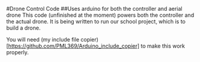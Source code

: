 #Drone Control Code
##Uses arduino for both the controller and aerial drone
This code (unfinished at the moment) powers both the controller and the actual drone.
It is being written to run our school project, which is to build a drone.

You will need (my include file copier)[https://github.com/PML369/Arduino_include_copier] to make this work properly.